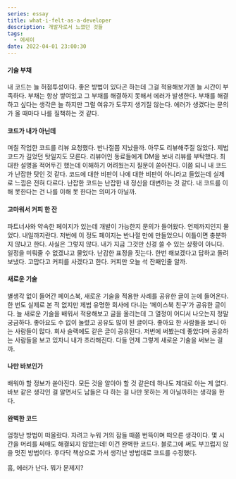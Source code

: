 ```yaml
---
series: essay
title: what-i-felt-as-a-developer
description: 개발자로서 느꼈던 것들
tags:
  - 에세이
date: 2022-04-01 23:00:30
---
```

#### 기술 부채

내 코드는 늘 허점투성이다. 좋은 방법이 있다곤 하는데 그걸 적용해보기엔 늘 시간이 부족하다. 부채는 항상 쌓여있고 그 부채를 해결하지 못해서 에러가 발생한다. 부채를 해결하고 싶다는 생각은 늘 하지만 그럴 여유가 도무지 생기질 않는다. 에러가 생겼다는 문의가 올 때마다 나를 질책하는 것 같다.

#### 코드가 내가 아닌데

며칠 작업한 코드를 리뷰 요청했다. 반나절쯤 지났을까. 아무도 리뷰해주질 않았다. 제법 코드가 길었던 탓일지도 모른다. 리뷰어인 동료들에게 DM을 보내 리뷰를 부탁했다. 최대한 설명을 적어두긴 했는데 이해하기 어려웠는지 질문이 쏟아진다. 이쯤 되니 내 코드가 난잡한 탓인 것 같다. 코드에 대한 비판이 나에 대한 비판이 아니라고 들었는데 실제로 느낌은 전혀 다르다. 난잡한 코드는 난잡한 내 정신을 대변하는 것 같다. 내 코드를 이해 못한다는 건 나를 이해 못 한다는 의미가 아닐까. 

#### 고마워서 커피 한 잔

파트너사와 약속한 페이지가 있는데 개발이 가능한지 문의가 들어왔다. 언제까지인지 물었다. 내일까지란다. 저번에 이 정도 페이지는 반나절 만에 만들었으니 이틀이면 충분하지 않냐고 한다. 사실은 그렇지 않다. 내가 지금 그것만 신경 쓸 수 있는 상황이 아니다. 일정을 미뤄줄 수 없겠냐고 물었다. 난감한 표정을 짓는다. 한번 해보겠다고 답하고 돌려보냈다. 고맙다고 커피를 사겠다고 한다. 커피만 오늘 석 잔째인줄 알까.

#### 새로운 기술

별생각 없이 들어간 페이스북, 새로운 기술을 적용한 사례를 공유한 글이 눈에 들어온다. 한 번도 실제로 본 적 없지만 제법 유명한 회사에 다니는 ‘페이스북 친구’가 공유한 글이다. 늘 새로운 기술을 배워서 적용해보고 글을 올리는데 그 열정이 어디서 나오는지 정말 궁금하다. 좋아요도 수 없이 눌렸고 공유도 많이 된 글이다. 좋아요 한 사람들을 보니 아는 사람들이 많다. 회사 슬랙에도 같은 글이 공유된다. 저번에 써봤는데 좋았다며 공유하는 사람들을 보고 있자니 내가 초라해진다. 다들 언제 그렇게 새로운 기술을 써보는 걸까.

#### 나만 바보인가

배워야 할 정보가 쏟아진다. 모든 것을 알아야 할 것 같은데 하나도 제대로 아는 게 없다. 바보 같은 생각인 걸 알면서도 남들은 다 하는 걸 나만 못하는 게 아닐까하는 생각을 한다.

#### 완벽한 코드

엄청난 방법이 떠올랐다. 자려고 누워 거의 잠들 때쯤 번뜩이며 떠오른 생각이다. 몇 시간을 머리를 싸매도 해결되지 않았는데! 이건 완벽한 코드다. 블로그에 써도 부끄럽지 않을 멋진 방법이다. 후다닥 책상으로 가서 생각난 방법대로 코드를 수정했다.

흠, 에러가 난다. 뭐가 문제지?